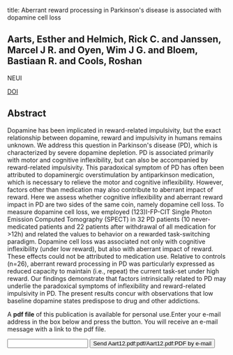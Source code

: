 title: Aberrant reward processing in Parkinson's disease is associated with dopamine cell loss

## Aarts, Esther and Helmich, Rick C. and Janssen, Marcel J R. and Oyen, Wim J G. and Bloem, Bastiaan R. and Cools, Roshan
NEUI

<a href="https://doi.org/10.1016/j.neuroimage.2011.11.073">DOI</a>

## Abstract
Dopamine has been implicated in reward-related impulsivity, but the exact relationship between dopamine, reward and impulsivity in humans remains unknown. We address this question in Parkinson's disease (PD), which is characterized by severe dopamine depletion. PD is associated primarily with motor and cognitive inflexibility, but can also be accompanied by reward-related impulsivity. This paradoxical symptom of PD has often been attributed to dopaminergic overstimulation by antiparkinson medication, which is necessary to relieve the motor and cognitive inflexibility. However, factors other than medication may also contribute to aberrant impact of reward. Here we assess whether cognitive inflexibility and aberrant reward impact in PD are two sides of the same coin, namely dopamine cell loss. To measure dopamine cell loss, we employed (123)I-FP-CIT Single Photon Emission Computed Tomography (SPECT) in 32 PD patients (10 never-medicated patients and 22 patients after withdrawal of all medication for >12h) and related the values to behavior on a rewarded task-switching paradigm. Dopamine cell loss was associated not only with cognitive inflexibility (under low reward), but also with aberrant impact of reward. These effects could not be attributed to medication use. Relative to controls (n=26), aberrant reward processing in PD was particularly expressed as reduced capacity to maintain (i.e., repeat) the current task-set under high reward. Our findings demonstrate that factors intrinsically related to PD may underlie the paradoxical symptoms of inflexibility and reward-related impulsivity in PD. The present results concur with observations that low baseline dopamine states predispose to drug and other addictions.

A <b>pdf file</b> of this publication is available for personal use.Enter your e-mail address in the box below and press the button. You will receive an e-mail message with a link to the pdf file.
<form action="sender.php">  <input type="text" name="email">  <input type="submit" value="Send Aart12.pdf:pdf/Aart12.pdf:PDF by e-mail"></form>